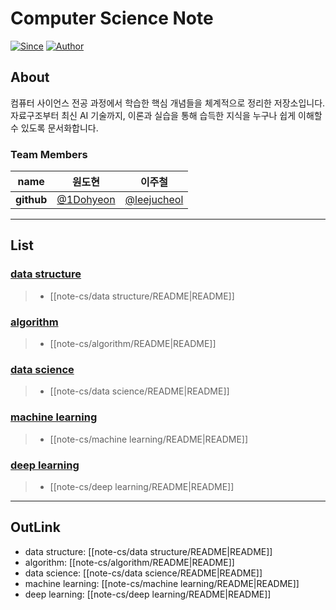 # Computer Science Note

[![Since](https://img.shields.io/badge/since-2025-brightgreen.svg)]()  [![Author](https://img.shields.io/badge/author-1Dohyeon-orange.svg)]()

## About

컴퓨터 사이언스 전공 과정에서 학습한 핵심 개념들을 체계적으로 정리한 저장소입니다. 자료구조부터 최신 AI 기술까지, 이론과 실습을 통해 습득한 지식을 누구나 쉽게 이해할 수 있도록 문서화합니다.

### Team Members

| **name**    | 원도현                                                                                                                  | 이주철                                                                                                                        |
| ----------- | -------------------------------------------------------------------------------------------------------------------- | -------------------------------------------------------------------------------------------------------------------------- |
| **github**  | [@1Dohyeon](https://github.com/1Dohyeon)                                                                             | [@leejucheol](https://github.com/leejucheol)                                                                               |

---
## List
### [data structure](https://github.com/DOforTU/note-cs/blob/dohyeon/data%20structure/data%20structure.md) 
> - [[note-cs/data structure/README|README]]
###  [algorithm](https://github.com/DOforTU/note-cs/blob/dohyeon/algorithm/algorithm.md) 
> - [[note-cs/algorithm/README|README]]
### [data science](https://github.com/DOforTU/note-cs/tree/dohyeon/data%20science)
> - [[note-cs/data science/README|README]]
### [machine learning](https://github.com/DOforTU/note-cs/tree/dohyeon/machine%learning)
> - [[note-cs/machine learning/README|README]]
### [deep learning](https://github.com/DOforTU/note-cs/tree/dohyeon/deep%learning)
> - [[note-cs/deep learning/README|README]]

---
## OutLink

- data structure: [[note-cs/data structure/README|README]]
- algorithm: [[note-cs/algorithm/README|README]]
- data science: [[note-cs/data science/README|README]]
- machine learning: [[note-cs/machine learning/README|README]]
- deep learning: [[note-cs/deep learning/README|README]]